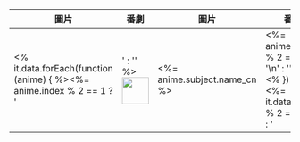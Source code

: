| 圖片 | 番劇 | 圖片 | 番劇 |
| --- | --- | --- | --- |
<% it.data.forEach(function (anime) { %><%= anime.index % 2 == 1 ? '|' : '' %> <img src="<%= anime.subject.images.grid %>" width="48"> | <%= anime.subject.name_cn %> |<%= anime.index % 2 == 0 ? '\n' : '' %><% }) %><%= it.data.length % 2 == 0 ? '' : ' | |\n' %>
